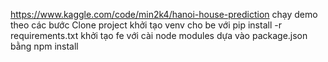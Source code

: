 https://www.kaggle.com/code/min2k4/hanoi-house-prediction
chạy demo theo các bước
Clone project
khởi tạo venv cho be với pip install -r requirements.txt
khởi tạo fe với cài node modules dựa vào package.json bằng npm install

